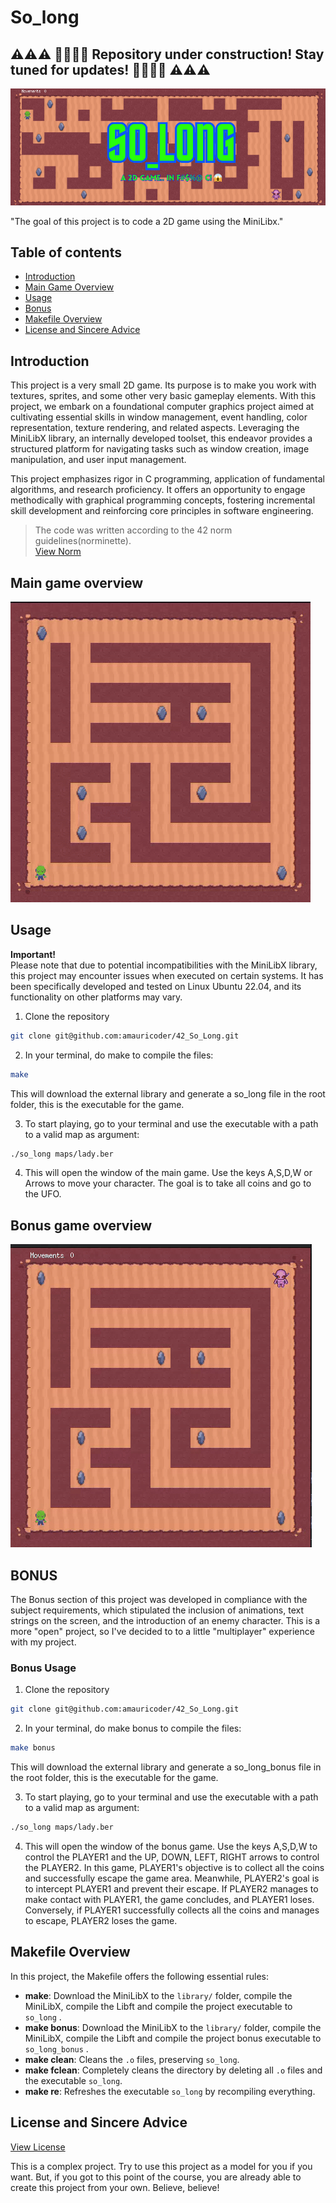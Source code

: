 # So_long
## ⚠️⚠️⚠️ 👷‍♂️🚧🦺 Repository under construction! Stay tuned for updates! 🦺🚧👷‍♂️ ⚠️⚠️⚠️
![Banner](so_long.png "so_long banner")

"The goal of this project is to code a 2D game using the MiniLibx."

## Table of contents
- [Introduction](#introduction)
- [Main Game Overview](#main-game-overview)
- [Usage](#usage)
- [Bonus](#bonus)
- [Makefile Overview](#makefile-overview)
- [License and Sincere Advice](#license-and-sincere-advice)

## Introduction

This project is a very small 2D game. Its purpose is to make you work with textures, sprites,
and some other very basic gameplay elements.
With this project, we embark on a foundational computer graphics project aimed at cultivating essential skills in window management, 
event handling, color representation, texture rendering, and related aspects. Leveraging the MiniLibX library, an internally developed toolset, 
this endeavor provides a structured platform for navigating tasks such as window creation, image manipulation, and user input management.

This project emphasizes rigor in C programming, application of fundamental algorithms, and research proficiency. 
It offers an opportunity to engage methodically with graphical programming concepts, fostering incremental skill development and reinforcing core principles in software engineering.
>The code was written according to the 42 norm guidelines(norminette). <br>
[View Norm](42_norm/en.norm.pdf)
## Main game overview
![Main Overview](main.gif "main game gameplay")
<!--
| Ground | Wall | Player | Exit | Coin |
|-----------------|-----------------|-----------------|-----------------|-----------------|
| Ground Img    | Wall Img   | Player Img  | Exit Img | Coin Img |
-->

## Usage
**Important!** <br>
Please note that due to potential incompatibilities with the MiniLibX library, this project may encounter issues when executed on certain systems. 
It has been specifically developed and tested on Linux Ubuntu 22.04, and its functionality on other platforms may vary.
1. Clone the repository
```bash
git clone git@github.com:amauricoder/42_So_Long.git
```
2. In your terminal, do make to compile the files:
```bash
make
```
This will download the external library and generate a so_long file in the root folder, this is the executable for the game.

3. To start playing, go to your terminal and use the executable with a path to a valid map as argument:
``` bash
./so_long maps/lady.ber
```
4. This will open the window of the main game. Use the keys A,S,D,W or Arrows to move your character. The goal is to take all coins and go to the UFO.

## Bonus game overview
![Bonus Overview](bonus.gif "bonus game gameplay")

## BONUS
The Bonus section of this project was developed in compliance with the subject requirements, 
which stipulated the inclusion of animations, text strings on the screen, and the introduction of an enemy character.
This is a more "open" project, so I've decided to to a little "multiplayer" experience with my project.
### Bonus Usage
1. Clone the repository
```bash
git clone git@github.com:amauricoder/42_So_Long.git
```
2. In your terminal, do make bonus to compile the files:
```bash
make bonus
```
This will download the external library and generate a so_long_bonus file in the root folder, this is the executable for the game.

3. To start playing, go to your terminal and use the executable with a path to a valid map as argument:
``` bash
./so_long maps/lady.ber
```
4. This will open the window of the bonus game. Use the keys A,S,D,W to control the PLAYER1 and the UP, DOWN, LEFT, RIGHT arrows to control the PLAYER2.
   In this game, PLAYER1's objective is to collect all the coins and successfully escape the game area. Meanwhile, PLAYER2's goal is to intercept PLAYER1 and prevent their escape.
   If PLAYER2 manages to make contact with PLAYER1, the game concludes, and PLAYER1 loses. Conversely, if PLAYER1 successfully collects all the coins and manages to escape, PLAYER2 loses the game.

## Makefile Overview

In this project, the Makefile offers the following essential rules:
- **make**: Download the MiniLibX to the `library/` folder, compile the MiniLibX, compile the Libft and compile the project executable to `so_long` .
- **make bonus**: Download the MiniLibX to the `library/` folder, compile the MiniLibX, compile the Libft and compile the project bonus executable to `so_long_bonus` .
- **make clean**: Cleans the `.o` files, preserving `so_long`.
- **make fclean**: Completely cleans the directory by deleting all `.o` files and the executable `so_long`.
- **make re**: Refreshes the executable `so_long` by recompiling everything.

## License and Sincere Advice
[View License](LICENSE)

This is a complex project.
Try to use this project as a model for you if you want. 
But, if you got to this point of the course, you are already able to create this project from your own.
Believe, believe!
<!--
```mermaid
---
title get_next_line Mandatory w/ Linked Lists Structure
---
classDiagram
    Animal <|-- Duck
    Animal <|-- Fish
    Animal <|-- Zebra
    Animal : +int age
    Animal : +String gender
    Animal: +isMammal()
    Animal: +mate()
    class Duck{
      +String beakColor
      +swim()
      +quack()
    }
    class Fish{
      -int sizeInFeet
      -canEat()
    }
    class Zebra{
      +bool is_wild
      +run()
    }
```
-->

